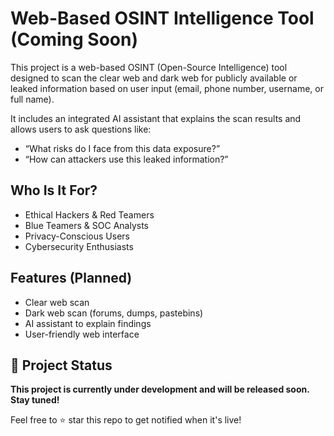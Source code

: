 # Web-Based OSINT Intelligence Tool (Coming Soon)

This project is a web-based OSINT (Open-Source Intelligence) tool designed to scan the clear web and dark web for publicly available or leaked information based on user input (email, phone number, username, or full name). 

It includes an integrated AI assistant that explains the scan results and allows users to ask questions like:
- “What risks do I face from this data exposure?”
- “How can attackers use this leaked information?”

##  Who Is It For?

- Ethical Hackers & Red Teamers
- Blue Teamers & SOC Analysts
- Privacy-Conscious Users
- Cybersecurity Enthusiasts

##  Features (Planned)

-  Clear web scan
-  Dark web scan (forums, dumps, pastebins)
-  AI assistant to explain findings
-  User-friendly web interface

## 🚧 Project Status

**This project is currently under development and will be released soon. Stay tuned!**


Feel free to ⭐ star this repo to get notified when it's live!

